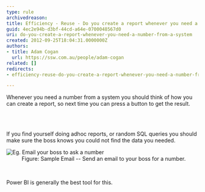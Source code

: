 ```yaml
---
type: rule
archivedreason: 
title: Efficiency - Reuse - Do you create a report whenever you need a number from a system?
guid: 4ec2e94b-d3bf-44cd-a64e-0700048567d0
uri: do-you-create-a-report-whenever-you-need-a-number-from-a-system
created: 2012-09-25T18:04:31.0000000Z
authors:
- title: Adam Cogan
  url: https://ssw.com.au/people/adam-cogan
related: []
redirects:
- efficiency-reuse-do-you-create-a-report-whenever-you-need-a-number-from-a-system

---
```



<p>​
                    Whenever you need a number from a system you should think of how you can create a report, so next time you can press a button to get the result.</p>
<br><excerpt class='endintro'></excerpt><br>
<p>If you find yourself doing adhoc reports, or random SQL queries you should make sure the boss knows you could not find the data you needed.</p>
                    <dl class="goodImage">
                    <dt>
                        <img alt="Eg. Email your boss to ask a number" src="/PublishingImages/CreateReport.JPG" />
                    </dt>
                    <dd>
                        Figure&#58; Sample Email -- Send an email to your boss for a number. 
                    </dd><p class="ssw15-rteElement-P">​​<br></p><p class="ssw15-rteElement-P">Power BI is generally the best tool for this.​</p>
                </dl>




